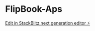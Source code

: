 # FlipBook-Aps

[Edit in StackBlitz next generation editor ⚡️](https://stackblitz.com/~/github.com/linggapadjadjaran/FlipBook-Aps)